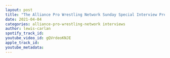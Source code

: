 ```yaml
---
layout: post
title: "The Alliance Pro Wrestling Network Sunday Special Interview Presents Scumbag Yates"
date: 2021-04-04
categories: alliance-pro-wrestling-network interviews
author: lewis-carlan
spotify_track_id: 
youtube_video_id: gQVrdeoKNJE
apple_track_id: 
youtube_metadata: 
---
```

